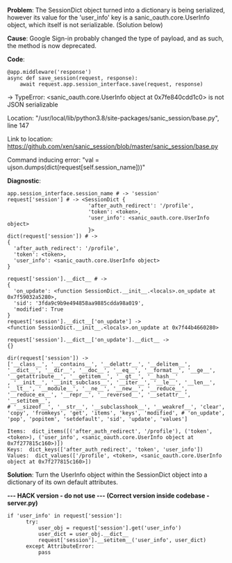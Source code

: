 **Problem**: The SessionDict object turned into a dictionary is being serialized,
however its value for the 'user_info' key is a sanic_oauth.core.UserInfo object,
which itself is not serializable. (Solution below)

**Cause**: Google Sign-in probably changed the type of payload, and as such,
the method is now deprecated.

**Code**:
```
@app.middleware('response')
async def save_session(request, response):
    await request.app.session_interface.save(request, response)
```

-> TypeError: <sanic_oauth.core.UserInfo object at 0x7fe840cdd1c0> is not JSON serializable

Location: "/usr/local/lib/python3.8/site-packages/sanic_session/base.py", line 147

Link to location: https://github.com/xen/sanic_session/blob/master/sanic_session/base.py

Command inducing error: "val = ujson.dumps(dict(request[self.session_name]))"

**Diagnostic**:
```
app.session_interface.session_name # -> 'session'
request['session'] # -> <SessionDict {
                          'after_auth_redirect': '/profile',
                          'token': <token>,
                          'user_info': <sanic_oauth.core.UserInfo object>
                          }>
dict(request['session']) # ->
{
  'after_auth_redirect': '/profile',
  'token': <token>,
  'user_info': <sanic_oauth.core.UserInfo object>
}

request['session'].__dict__ # ->
{
  'on_update': <function SessionDict.__init__.<locals>.on_update at 0x7f59032a5280>,
  'sid': '3fda9c9b9e494858aa9885cdda98a019',
  'modified': True
}
request['session'].__dict__['on_update'] ->
<function SessionDict.__init__.<locals>.on_update at 0x7f44b4660280>

request['session'].__dict__['on_update'].__dict__ ->
{}

dir(request['session']) ->
['__class__', '__contains__', '__delattr__', '__delitem__', '__dict__', '__dir__', '__doc__', '__eq__', '__format__', '__ge__', '__getattribute__', '__getitem__', '__gt__', '__hash__'
, '__init__', '__init_subclass__', '__iter__', '__le__', '__len__', '__lt__', '__module__', '__ne__', '__new__', '__reduce__', '__reduce_ex__', '__repr__', '__reversed__', '__setattr__', '__setitem__',
# '__sizeof__', '__str__', '__subclasshook__', '__weakref__', 'clear', 'copy', 'fromkeys', 'get', 'items', 'keys', 'modified', # 'on_update', 'pop', 'popitem', 'setdefault', 'sid', 'update', 'values']
```
```
Items:  dict_items([('after_auth_redirect', '/profile'), ('token', <token>), ('user_info', <sanic_oauth.core.UserInfo object at 0x7f277815c160>)])
Keys:  dict_keys(['after_auth_redirect', 'token', 'user_info'])
Values:  dict_values(['/profile', <token>, <sanic_oauth.core.UserInfo object at 0x7f277815c160>])
```


**Solution**: Turn the UserInfo object within the SessionDict object into a dictionary
of its own default attributes.


**--- HACK version - do not use --- (Correct version inside codebase - server.py)**
```
if 'user_info' in request['session']:
      try:
          user_obj = request['session'].get('user_info')
          user_dict = user_obj.__dict__
          request['session'].__setitem__('user_info', user_dict)
      except AttributeError:
          pass
```
